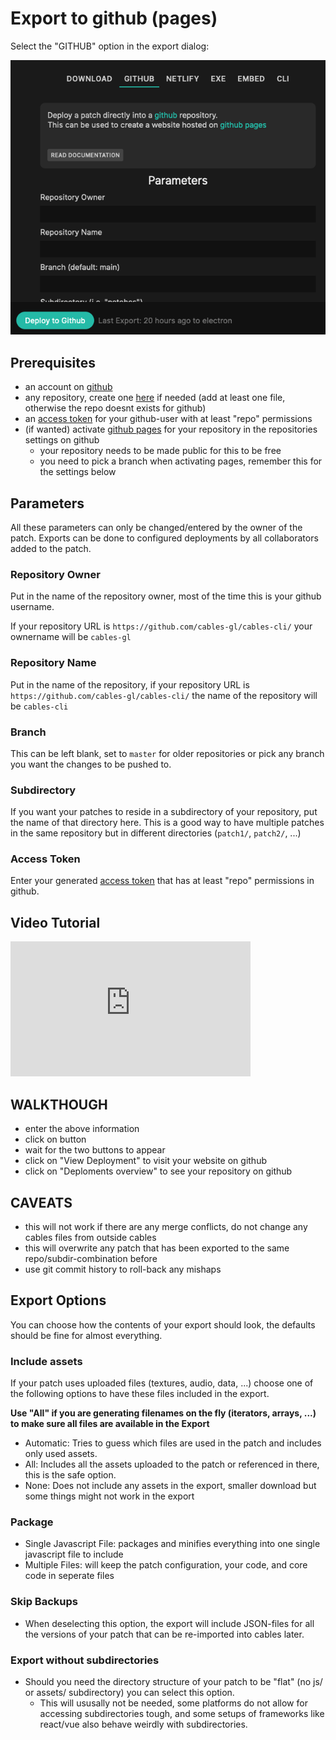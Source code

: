 # Export to github (pages)

Select the "GITHUB" option in the export dialog:

![Button](../img/export_github.png)

## Prerequisites

- an account on [github](https://github.com/)
- any repository, create one [here](https://github.com/new) if needed (add at least one file, otherwise the repo doesnt exists for github)
- an [access token](https://github.com/settings/tokens) for your github-user with at least "repo" permissions
- (if wanted) activate [github pages](https://pages.github.com/) for your repository in the repositories settings on github
  - your repository needs to be made public for this to be free
  - you need to pick a branch when activating pages, remember this for the settings below    
    
## Parameters

All these parameters can only be changed/entered by the owner of the patch. Exports can be done to configured deployments
by all collaborators added to the patch.

### Repository Owner

Put in the name of the repository owner, most of the time this is your github username. 

If your repository URL is `https://github.com/cables-gl/cables-cli/` your ownername will be `cables-gl`

### Repository Name

Put in the name of the repository, if your repository URL is `https://github.com/cables-gl/cables-cli/` 
the name of the repository will be `cables-cli`

### Branch

This can be left blank, set to `master` for older repositories or pick any branch you want the changes to be pushed to.

### Subdirectory

If you want your patches to reside in a subdirectory of your repository, put the name of that directory here.
This is a good way to have multiple patches in the same repository but in different directories (`patch1/`, `patch2/`, ...)

### Access Token

Enter your generated [access token](https://github.com/settings/tokens) that has at least "repo" permissions in github.

## Video Tutorial
<iframe width="384" height="216" src="https://www.youtube.com/embed/1TwP5DQoef4" title="Github Pages Export - Byte Size" frameborder="0" allow="accelerometer; autoplay; clipboard-write; encrypted-media; gyroscope; picture-in-picture" allowfullscreen></iframe>

## WALKTHOUGH
- enter the above information
- click on button
- wait for the two buttons to appear
- click on "View Deployment" to visit your website on github
- click on "Deploments overview" to see your repository on github

## CAVEATS
- this will not work if there are any merge conflicts, do not change any cables files from outside cables
- this will overwrite any patch that has been exported to the same repo/subdir-combination before
- use git commit history to roll-back any mishaps

## Export Options

You can choose how the contents of your export should look, the defaults should be fine for almost everything.

### Include assets

If your patch uses uploaded files (textures, audio, data, ...) choose one of the following options to have
these files included in the export.

**Use "All" if you are generating filenames on the fly (iterators, arrays, ...) to make sure all files are available in the Export**

- Automatic: Tries to guess which files are used in the patch and includes only used assets.
- All: Includes all the assets uploaded to the patch or referenced in there, this is the safe option.
- None: Does not include any assets in the export, smaller download but some things might not work in the export

### Package

- Single Javascript File: packages and minifies everything into one single javascript file to include
- Multiple Files: will keep the patch configuration, your code, and core code in seperate files

### Skip Backups

- When deselecting this option, the export will include JSON-files for all the versions of your patch that can be re-imported into cables later.

### Export without subdirectories

- Should you need the directory structure of your patch to be "flat" (no js/ or assets/ subdirectory) you can select this option.
  - This will ususally not be needed, some platforms do not allow for accessing subdirectories tough, and some setups of frameworks like react/vue also behave weirdly with subdirectories.
